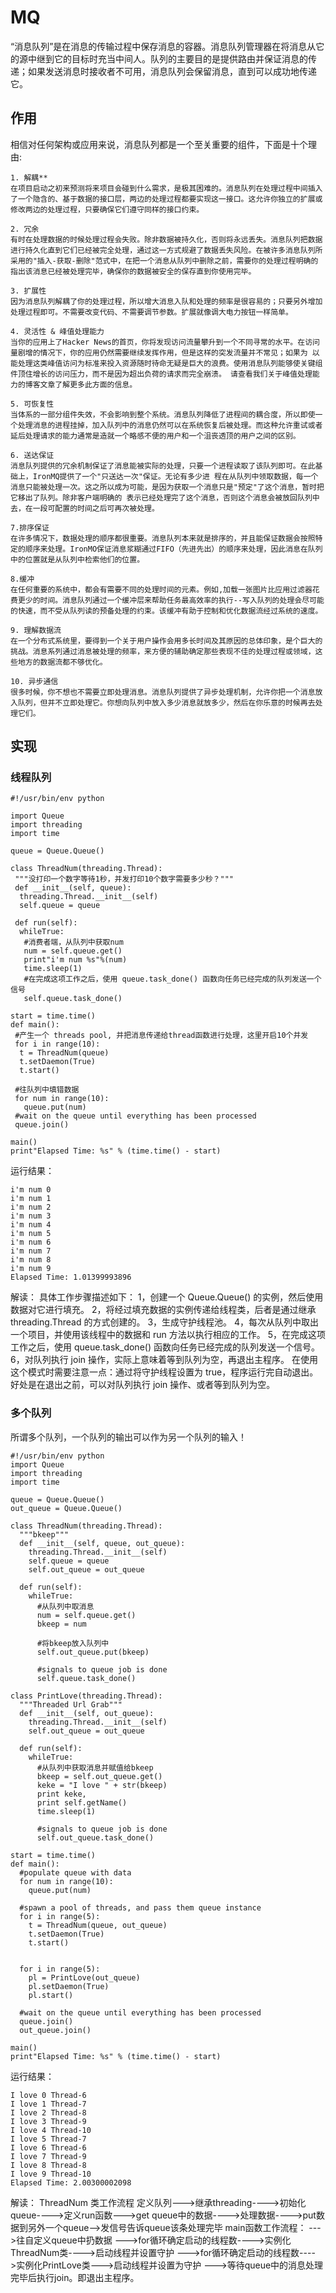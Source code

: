 # MQ

“消息队列”是在消息的传输过程中保存消息的容器。消息队列管理器在将消息从它的源中继到它的目标时充当中间人。队列的主要目的是提供路由并保证消息的传递；如果发送消息时接收者不可用，消息队列会保留消息，直到可以成功地传递它。

##  作用

相信对任何架构或应用来说，消息队列都是一个至关重要的组件，下面是十个理由:

```
1. 解耦**
在项目启动之初来预测将来项目会碰到什么需求，是极其困难的。消息队列在处理过程中间插入了一个隐含的、基于数据的接口层，两边的处理过程都要实现这一接口。这允许你独立的扩展或修改两边的处理过程，只要确保它们遵守同样的接口约束。

2. 冗余
有时在处理数据的时候处理过程会失败。除非数据被持久化，否则将永远丢失。消息队列把数据进行持久化直到它们已经被完全处理，通过这一方式规避了数据丢失风险。在被许多消息队列所采用的"插入-获取-删除"范式中，在把一个消息从队列中删除之前，需要你的处理过程明确的指出该消息已经被处理完毕，确保你的数据被安全的保存直到你使用完毕。

3. 扩展性
因为消息队列解耦了你的处理过程，所以增大消息入队和处理的频率是很容易的；只要另外增加处理过程即可。不需要改变代码、不需要调节参数。扩展就像调大电力按钮一样简单。

4. 灵活性 & 峰值处理能力
当你的应用上了Hacker News的首页，你将发现访问流量攀升到一个不同寻常的水平。在访问量剧增的情况下，你的应用仍然需要继续发挥作用，但是这样的突发流量并不常见；如果为 以能处理这类峰值访问为标准来投入资源随时待命无疑是巨大的浪费。使用消息队列能够使关键组件顶住增长的访问压力，而不是因为超出负荷的请求而完全崩溃。 请查看我们关于峰值处理能力的博客文章了解更多此方面的信息。

5. 可恢复性
当体系的一部分组件失效，不会影响到整个系统。消息队列降低了进程间的耦合度，所以即使一个处理消息的进程挂掉，加入队列中的消息仍然可以在系统恢复后被处理。而这种允许重试或者延后处理请求的能力通常是造就一个略感不便的用户和一个沮丧透顶的用户之间的区别。

6. 送达保证
消息队列提供的冗余机制保证了消息能被实际的处理，只要一个进程读取了该队列即可。在此基础上，IronMQ提供了一个"只送达一次"保证。无论有多少进 程在从队列中领取数据，每一个消息只能被处理一次。这之所以成为可能，是因为获取一个消息只是"预定"了这个消息，暂时把它移出了队列。除非客户端明确的 表示已经处理完了这个消息，否则这个消息会被放回队列中去，在一段可配置的时间之后可再次被处理。

7.排序保证
在许多情况下，数据处理的顺序都很重要。消息队列本来就是排序的，并且能保证数据会按照特定的顺序来处理。IronMO保证消息浆糊通过FIFO（先进先出）的顺序来处理，因此消息在队列中的位置就是从队列中检索他们的位置。

8.缓冲
在任何重要的系统中，都会有需要不同的处理时间的元素。例如,加载一张图片比应用过滤器花费更少的时间。消息队列通过一个缓冲层来帮助任务最高效率的执行--写入队列的处理会尽可能的快速，而不受从队列读的预备处理的约束。该缓冲有助于控制和优化数据流经过系统的速度。

9. 理解数据流
在一个分布式系统里，要得到一个关于用户操作会用多长时间及其原因的总体印象，是个巨大的挑战。消息系列通过消息被处理的频率，来方便的辅助确定那些表现不佳的处理过程或领域，这些地方的数据流都不够优化。

10. 异步通信
很多时候，你不想也不需要立即处理消息。消息队列提供了异步处理机制，允许你把一个消息放入队列，但并不立即处理它。你想向队列中放入多少消息就放多少，然后在你乐意的时候再去处理它们。
```

## 实现

### 线程队列

```
#!/usr/bin/env python
 
import Queue
import threading
import time
 
queue = Queue.Queue()
 
class ThreadNum(threading.Thread):
 """没打印一个数字等待1秒，并发打印10个数字需要多少秒？"""
 def __init__(self, queue):
  threading.Thread.__init__(self)
  self.queue = queue
 
 def run(self):
  whileTrue:
   #消费者端，从队列中获取num
   num = self.queue.get()
   print"i'm num %s"%(num)
   time.sleep(1)
   #在完成这项工作之后，使用 queue.task_done() 函数向任务已经完成的队列发送一个信号
   self.queue.task_done()
 
start = time.time()
def main():
 #产生一个 threads pool, 并把消息传递给thread函数进行处理，这里开启10个并发
 for i in range(10):
  t = ThreadNum(queue)
  t.setDaemon(True)
  t.start()
  
 #往队列中填错数据 
 for num in range(10):
   queue.put(num)
 #wait on the queue until everything has been processed
 queue.join()
 
main()
print"Elapsed Time: %s" % (time.time() - start)
```

运行结果：

```
i'm num 0
i'm num 1
i'm num 2
i'm num 3
i'm num 4
i'm num 5
i'm num 6
i'm num 7
i'm num 8
i'm num 9
Elapsed Time: 1.01399993896
```

解读：
具体工作步骤描述如下：
1，创建一个 Queue.Queue() 的实例，然后使用数据对它进行填充。
2，将经过填充数据的实例传递给线程类，后者是通过继承 threading.Thread 的方式创建的。
3，生成守护线程池。
4，每次从队列中取出一个项目，并使用该线程中的数据和 run 方法以执行相应的工作。
5，在完成这项工作之后，使用 queue.task_done() 函数向任务已经完成的队列发送一个信号。
6，对队列执行 join 操作，实际上意味着等到队列为空，再退出主程序。
在使用这个模式时需要注意一点：通过将守护线程设置为 true，程序运行完自动退出。好处是在退出之前，可以对队列执行 join 操作、或者等到队列为空。

### 多个队列

所谓多个队列，一个队列的输出可以作为另一个队列的输入！

```
#!/usr/bin/env python
import Queue
import threading
import time
 
queue = Queue.Queue()
out_queue = Queue.Queue()
 
class ThreadNum(threading.Thread):
  """bkeep"""
  def __init__(self, queue, out_queue):
    threading.Thread.__init__(self)
    self.queue = queue
    self.out_queue = out_queue
 
  def run(self):
    whileTrue:
      #从队列中取消息
      num = self.queue.get()
      bkeep = num
      
      #将bkeep放入队列中
      self.out_queue.put(bkeep)
 
      #signals to queue job is done
      self.queue.task_done()
 
class PrintLove(threading.Thread):
  """Threaded Url Grab"""
  def __init__(self, out_queue):
    threading.Thread.__init__(self)
    self.out_queue = out_queue
 
  def run(self):
    whileTrue:
      #从队列中获取消息并赋值给bkeep
      bkeep = self.out_queue.get()  
      keke = "I love " + str(bkeep)
      print keke,
      print self.getName()
      time.sleep(1)
 
      #signals to queue job is done
      self.out_queue.task_done()
 
start = time.time()
def main():
  #populate queue with data
  for num in range(10):
    queue.put(num)
    
  #spawn a pool of threads, and pass them queue instance
  for i in range(5):
    t = ThreadNum(queue, out_queue)
    t.setDaemon(True)
    t.start()
 
 
  for i in range(5):
    pl = PrintLove(out_queue)
    pl.setDaemon(True)
    pl.start()
 
  #wait on the queue until everything has been processed
  queue.join()
  out_queue.join()
 
main()
print"Elapsed Time: %s" % (time.time() - start)
```

运行结果：

```
I love 0 Thread-6
I love 1 Thread-7
I love 2 Thread-8
I love 3 Thread-9
I love 4 Thread-10
I love 5 Thread-7
I love 6 Thread-6
I love 7 Thread-9
I love 8 Thread-8
I love 9 Thread-10
Elapsed Time: 2.00300002098
```

解读：
ThreadNum 类工作流程
定义队列--->继承threading---->初始化queue---->定义run函数--->get queue中的数据---->处理数据---->put数据到另外一个queue-->发信号告诉queue该条处理完毕
main函数工作流程：
--->往自定义queue中扔数据
--->for循环确定启动的线程数---->实例化ThreadNum类---->启动线程并设置守护
--->for循环确定启动的线程数---->实例化PrintLove类--->启动线程并设置为守护
--->等待queue中的消息处理完毕后执行join。即退出主程序。


